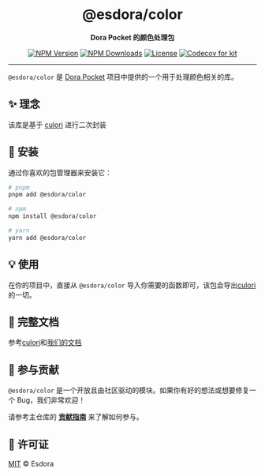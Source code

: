 <div align="center">
  <a name="readme-top"></a>

  <h1>@esdora/color</h1>

  <p><strong>Dora Pocket 的颜色处理包</strong></p>

  <p>
    <a href="https://npmjs.org/package/@esdora/color"><img src="https://img.shields.io/npm/v/@esdora/color.svg?style=flat-square" alt="NPM Version"></a>
    <a href="https://npmjs.org/package/@esdora/color"><img src="https://img.shields.io/npm/dm/@esdora/color.svg?style=flat-square" alt="NPM Downloads"></a>
    <a href="https://github.com/esdora-js/esdora/blob/main/LICENSE"><img src="https://img.shields.io/npm/l/@esdora/color.svg?style=flat-square" alt="License"></a>
    <a href="https://codecov.io/gh/esdora-js/esdora/branch/main"><img src="https://img.shields.io/codecov/c/github/esdora-js/esdora.svg?style=flat-square&flag=kit" alt="Codecov for kit"></a>
  </p>

</div>

---

`@esdora/color` 是 [Dora Pocket](https://github.com/esdora-js/esdora) 项目中提供的一个用于处理颜色相关的库。

## ✨ 理念

该库是基于 [culori](https://www.npmjs.com/package/culori) 进行二次封装

## 🚀 安装

通过你喜欢的包管理器来安装它：

```bash
# pnpm
pnpm add @esdora/color

# npm
npm install @esdora/color

# yarn
yarn add @esdora/color
```

## 💡 使用

在你的项目中，直接从 `@esdora/color` 导入你需要的函数即可，该包会导出[culori](https://www.npmjs.com/package/culori)的一切。

## 📖 完整文档

参考[culori](https://www.npmjs.com/package/culori)和[我们的文档](https://esdora.js.org/packages/color/)

## 🤝 参与贡献

`@esdora/color` 是一个开放且由社区驱动的模块。如果你有好的想法或想要修复一个 Bug，我们非常欢迎！

请参考主仓库的 **[贡献指南](https://github.com/esdora-js/esdora/blob/main/CONTRIBUTING.md)** 来了解如何参与。

## 📜 许可证

[MIT](https://github.com/esdora-js/esdora/blob/main/LICENSE) &copy; Esdora
